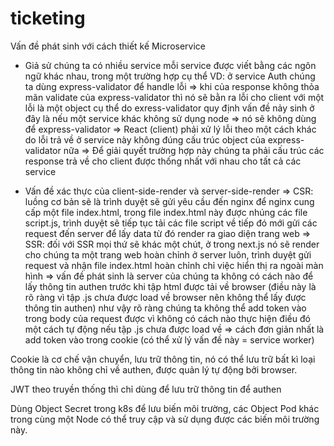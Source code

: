 # ticketing

Vấn đề phát sinh với cách thiết kế Microservice

- Giả sử chúng ta có nhiều service mỗi service được viết bằng các ngôn ngữ khác nhau, trong một trường hợp cụ thể VD:
  ở service Auth chúng ta dùng express-validator để handle lỗi => khi của response không thỏa mãn validate của express-validator thì nó sẽ bằn ra lỗi cho client với một lỗi là một object cụ thể do exress-validator quy định vấn đề nảy sinh ở đây là nếu một service khác không sử dụng node => nó sẽ không dùng để express-validator => React (client) phải xử lý lỗi theo một cách khác do lỗi trả về ở service này không đúng cấu trúc object của express-validator nữa
  => Để giải quyết trường hợp này chúng ta phải cấu trúc các response trả về cho client được thống nhất với nhau cho tất cả các service

* Vấn đề xác thực của client-side-render và server-side-render
  => CSR: luồng cơ bản sẽ là trình duyệt sẽ gửi yêu cầu đến nginx để nginx cung cấp một file index.html, trong file index.html này được nhúng các file script.js, trình duyệt sẽ tiếp tục tải các file script về tiếp đó mới gửi các request đến server để lấy data từ đó render ra giao diện trang web
  => SSR: đối với SSR mọi thứ sẽ khác một chút, ở trong next.js nó sẽ render cho chúng ta một trang web hoàn chỉnh ở server luôn, trình duyệt gửi request và nhận file index.html hoàn chỉnh chỉ việc hiển thị ra ngoài màn hình => vấn đề phát sinh là server của chúng ta không có cách nào để lấy thông tin authen trước khi tập html được tải về browser (điều này là rõ ràng vì tập .js chưa được load về browser nên không thể lấy được thông tin authen) như vậy rõ ràng chúng ta không thể add token vào trong body của request được vì không có cách nào thực hiện điều đó một cách tự động nếu tập .js chưa được load về => cách đơn giản nhất là add token vào trong cookie (có thể xử lý vấn đề này = service worker)

Cookie là cơ chế vận chuyển, lưu trữ thông tin, nó có thể lưu trữ bất kì loại thông tin nào không chỉ về authen, được quản lý tự động bởi browser.

JWT theo truyền thống thì chỉ dùng để lưu trữ thông tin để authen


Dùng Object Secret trong k8s để lưu biến môi trường, các Object Pod khác trong cùng một Node có thể truy cập và sử dụng được các biến môi trường này.


